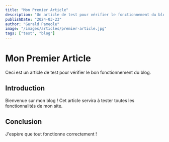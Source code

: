 ```yaml
---
title: "Mon Premier Article"
description: "Un article de test pour vérifier le fonctionnement du blog"
publishDate: "2024-03-23"
author: "Gerald Pameole"
image: "/images/articles/premier-article.jpg"
tags: ["test", "blog"]
---
```


# Mon Premier Article

Ceci est un article de test pour vérifier le bon fonctionnement du blog.

## Introduction

Bienvenue sur mon blog ! Cet article servira à tester toutes les fonctionnalités de mon site.

## Conclusion

J'espère que tout fonctionne correctement !
